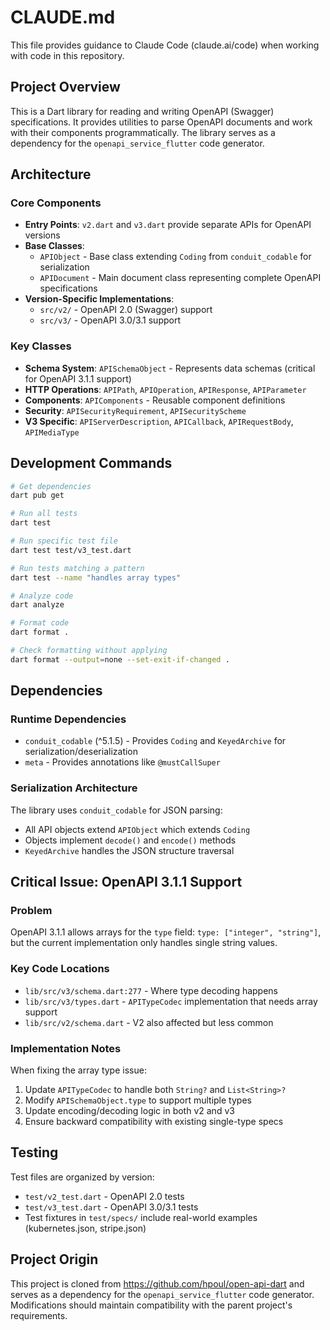 # CLAUDE.md

This file provides guidance to Claude Code (claude.ai/code) when working with code in this repository.

## Project Overview

This is a Dart library for reading and writing OpenAPI (Swagger) specifications. It provides utilities to parse OpenAPI documents and work with their components programmatically. The library serves as a dependency for the `openapi_service_flutter` code generator.

## Architecture

### Core Components
- **Entry Points**: `v2.dart` and `v3.dart` provide separate APIs for OpenAPI versions
- **Base Classes**: 
  - `APIObject` - Base class extending `Coding` from `conduit_codable` for serialization
  - `APIDocument` - Main document class representing complete OpenAPI specifications
- **Version-Specific Implementations**:
  - `src/v2/` - OpenAPI 2.0 (Swagger) support
  - `src/v3/` - OpenAPI 3.0/3.1 support

### Key Classes
- **Schema System**: `APISchemaObject` - Represents data schemas (critical for OpenAPI 3.1.1 support)
- **HTTP Operations**: `APIPath`, `APIOperation`, `APIResponse`, `APIParameter`
- **Components**: `APIComponents` - Reusable component definitions
- **Security**: `APISecurityRequirement`, `APISecurityScheme`
- **V3 Specific**: `APIServerDescription`, `APICallback`, `APIRequestBody`, `APIMediaType`

## Development Commands

```bash
# Get dependencies
dart pub get

# Run all tests
dart test

# Run specific test file
dart test test/v3_test.dart

# Run tests matching a pattern
dart test --name "handles array types"

# Analyze code
dart analyze

# Format code
dart format .

# Check formatting without applying
dart format --output=none --set-exit-if-changed .
```

## Dependencies

### Runtime Dependencies
- `conduit_codable` (^5.1.5) - Provides `Coding` and `KeyedArchive` for serialization/deserialization
- `meta` - Provides annotations like `@mustCallSuper`

### Serialization Architecture
The library uses `conduit_codable` for JSON parsing:
- All API objects extend `APIObject` which extends `Coding`
- Objects implement `decode()` and `encode()` methods
- `KeyedArchive` handles the JSON structure traversal

## Critical Issue: OpenAPI 3.1.1 Support

### Problem
OpenAPI 3.1.1 allows arrays for the `type` field: `type: ["integer", "string"]`, but the current implementation only handles single string values.

### Key Code Locations
- `lib/src/v3/schema.dart:277` - Where type decoding happens
- `lib/src/v3/types.dart` - `APITypeCodec` implementation that needs array support
- `lib/src/v2/schema.dart` - V2 also affected but less common

### Implementation Notes
When fixing the array type issue:
1. Update `APITypeCodec` to handle both `String?` and `List<String>?`
2. Modify `APISchemaObject.type` to support multiple types
3. Update encoding/decoding logic in both v2 and v3
4. Ensure backward compatibility with existing single-type specs

## Testing

Test files are organized by version:
- `test/v2_test.dart` - OpenAPI 2.0 tests
- `test/v3_test.dart` - OpenAPI 3.0/3.1 tests
- Test fixtures in `test/specs/` include real-world examples (kubernetes.json, stripe.json)

## Project Origin

This project is cloned from https://github.com/hpoul/open-api-dart and serves as a dependency for the `openapi_service_flutter` code generator. Modifications should maintain compatibility with the parent project's requirements.